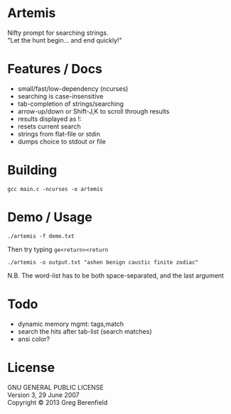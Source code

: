 Artemis
=======
Nifty prompt for searching strings.  
"Let the hunt begin... and end quickly!"

Features / Docs
===============
* small/fast/low-dependency (ncurses)
* searching is case-insensitive
* tab-completion of strings/searching
* arrow-up/down or Shift-J,K to scroll through results
* results displayed as !: <chosen strings>
* <space> resets current search
* strings from flat-file or stdin
* dumps choice to stdout or file

Building
========
    gcc main.c -ncurses -o artemis

Demo / Usage
============
    ./artemis -f demo.txt
Then try typing `ge<return><return`

    ./artemis -o output.txt "ashen benign caustic finite zodiac"
N.B. The word-list has to be both space-separated, and the last argument

Todo
====
* dynamic memory mgmt: tags,match
* search the hits after tab-list (search matches)
* ansi color?

License
=======
GNU GENERAL PUBLIC LICENSE  
Version 3, 29 June 2007  
Copyright © 2013 Greg Berenfield
